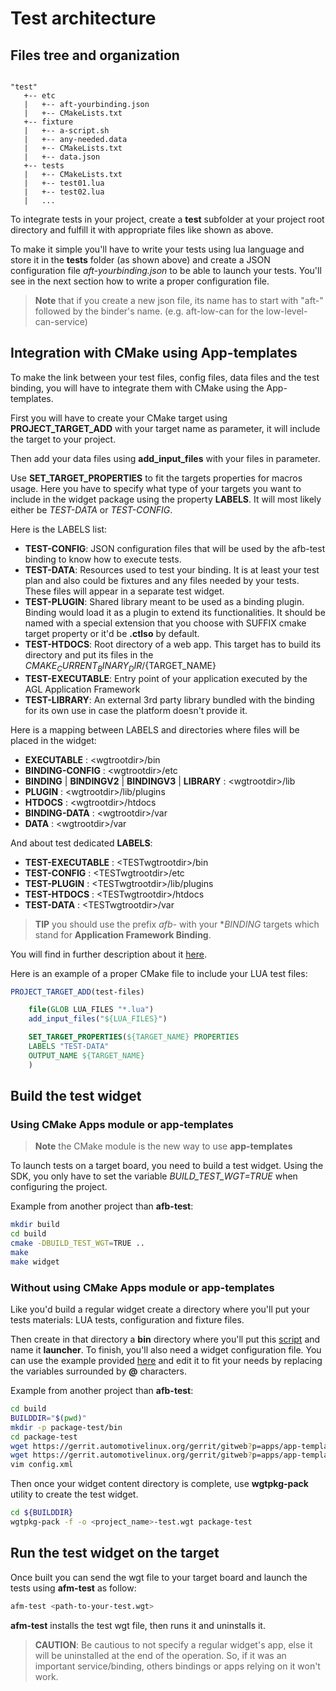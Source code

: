 # Test architecture

## Files tree and organization

```tree

"test"
   +-- etc
   |   +-- aft-yourbinding.json
   |   +-- CMakeLists.txt
   +-- fixture
   |   +-- a-script.sh
   |   +-- any-needed.data
   |   +-- CMakeLists.txt
   |   +-- data.json
   +-- tests
   |   +-- CMakeLists.txt
   |   +-- test01.lua
   |   +-- test02.lua
   |   ...

```

To integrate tests in your project, create a **test** subfolder at your project
root directory and fulfill it with appropriate files like shown as above.

To make it simple you'll have to write your tests using lua language and store it
in the **tests** folder (as shown above) and create a JSON configuration file
*aft-yourbinding.json* to be able to launch your tests. You'll see in the next
section how to write a proper configuration file.

> **Note** that if you create a new json file, its name has to start with "aft-"
> followed by the binder's name. (e.g. aft-low-can for the low-level-can-service)

## Integration with CMake using App-templates

To make the link between your test files, config files, data files
and the test binding, you will have to integrate them with CMake using the
App-templates.

First you will have to create your CMake target using **PROJECT_TARGET_ADD**
with your target name as parameter, it will include the target to
your project.

Then add your data files using **add_input_files** with your files in
parameter.

Use **SET_TARGET_PROPERTIES** to fit the targets properties for macros
usage. Here you have to specify what type of your targets you want to include
in the widget package using the property **LABELS**. It will most likely either
be *TEST-DATA* or *TEST-CONFIG*.

Here is the LABELS list:

- **TEST-CONFIG**: JSON configuration files that will be used by the afb-test
 binding to know how to execute tests.
- **TEST-DATA**: Resources used to test your binding. It is at least your test
 plan and also could be fixtures and any files needed by your tests. These files
 will appear in a separate test widget.
- **TEST-PLUGIN**: Shared library meant to be used as a binding
 plugin. Binding would load it as a plugin to extend its functionalities. It
 should be named with a special extension that you choose with SUFFIX cmake
 target property or it'd be **.ctlso** by default.
- **TEST-HTDOCS**: Root directory of a web app. This target has to build its
 directory and put its files in the ${CMAKE_CURRENT_BINARY_DIR}/${TARGET_NAME}
- **TEST-EXECUTABLE**: Entry point of your application executed by the AGL
 Application Framework
- **TEST-LIBRARY**: An external 3rd party library bundled with the binding for its
 own use in case the platform doesn't provide it.

Here is a mapping between LABELS and directories where files will be placed in
the widget:

- **EXECUTABLE** : \<wgtrootdir\>/bin
- **BINDING-CONFIG** : \<wgtrootdir\>/etc
- **BINDING** | **BINDINGV2** | **BINDINGV3** | **LIBRARY** : \<wgtrootdir\>/lib
- **PLUGIN** : \<wgtrootdir\>/lib/plugins
- **HTDOCS** : \<wgtrootdir\>/htdocs
- **BINDING-DATA** : \<wgtrootdir\>/var
- **DATA** : \<wgtrootdir\>/var

And about test dedicated **LABELS**:

- **TEST-EXECUTABLE** : \<TESTwgtrootdir\>/bin
- **TEST-CONFIG** : \<TESTwgtrootdir\>/etc
- **TEST-PLUGIN** : \<TESTwgtrootdir\>/lib/plugins
- **TEST-HTDOCS** : \<TESTwgtrootdir\>/htdocs
- **TEST-DATA** : \<TESTwgtrootdir\>/var

> **TIP** you should use the prefix _afb-_ with your **BINDING* targets which
> stand for **Application Framework Binding**.

You will find in further description about it [here](http://docs.automotivelinux.org/docs/devguides/en/dev/reference/sdk-devkit/docs/part-2/2_4-Use-app-templates.html#targets-properties).

Here is an example of a proper CMake file to include your LUA test files:

```CMake
PROJECT_TARGET_ADD(test-files)

    file(GLOB LUA_FILES "*.lua")
    add_input_files("${LUA_FILES}")

    SET_TARGET_PROPERTIES(${TARGET_NAME} PROPERTIES
    LABELS "TEST-DATA"
    OUTPUT_NAME ${TARGET_NAME}
    )
```

## Build the test widget

### Using CMake Apps module or app-templates

> **Note** the CMake module is the new way to use **app-templates**

To launch tests on a target board, you need to build a test widget. Using the
SDK, you only have to set the variable *BUILD_TEST_WGT=TRUE* when configuring
the project.

Example from another project than **afb-test**:

```bash
mkdir build
cd build
cmake -DBUILD_TEST_WGT=TRUE ..
make
make widget
```

### Without using CMake Apps module or app-templates

Like you'd build a regular widget create a directory where you'll put your tests
materials: LUA tests, configuration and fixture files.

Then create in that directory a **bin** directory where you'll put this
[script](https://gerrit.automotivelinux.org/gerrit/gitweb?p=apps/app-templates.git;a=blob_plain;f=test-widget/launcher.sh.in;h=005c43357db3daa71b66d95d2486cd13f5cee482;hb=refs/heads/master) and name it **launcher**. To finish, you'll also need a
widget configuration file. You can use the example provided [here](https://gerrit.automotivelinux.org/gerrit/gitweb?p=apps/app-templates.git;a=blob_plain;f=test-widget/test-config.xml.in;hb=refs/heads/master) and edit it
to fit your needs by replacing the variables surrounded by **@** characters.

Example from another project than **afb-test**:

```bash
cd build
BUILDDIR="$(pwd)"
mkdir -p package-test/bin
cd package-test
wget https://gerrit.automotivelinux.org/gerrit/gitweb?p=apps/app-templates.git;a=blob_plain;f=test-widget/launcher.sh.in;h=005c43357db3daa71b66d95d2486cd13f5cee482;hb=refs/heads/master -O bin/launcher
wget https://gerrit.automotivelinux.org/gerrit/gitweb?p=apps/app-templates.git;a=blob_plain;f=test-widget/test-config.xml.in;hb=refs/heads/master -O config.xml
vim config.xml
```

Then once your widget content directory is complete, use **wgtpkg-pack** utility
to create the test widget.

```bash
cd ${BUILDDIR}
wgtpkg-pack -f -o <project_name>-test.wgt package-test
```

## Run the test widget on the target

Once built you can send the wgt file to your target board and launch the tests
using **afm-test** as follow:

```bash
afm-test <path-to-your-test.wgt>
```

**afm-test** installs the test wgt file, then runs it and uninstalls it.

> **CAUTION**: Be cautious to not specify a regular widget's app, else it will
> be uninstalled at the end of the operation. So, if it was an important
> service/binding, others bindings or apps relying on it won't work.
